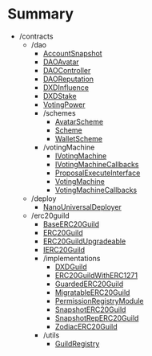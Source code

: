 # Summary
* /contracts
  * /dao
    * [AccountSnapshot](/docs/contracts/dao/AccountSnapshot.md)
    * [DAOAvatar](/docs/contracts/dao/DAOAvatar.md)
    * [DAOController](/docs/contracts/dao/DAOController.md)
    * [DAOReputation](/docs/contracts/dao/DAOReputation.md)
    * [DXDInfluence](/docs/contracts/dao/DXDInfluence.md)
    * [DXDStake](/docs/contracts/dao/DXDStake.md)
    * [VotingPower](/docs/contracts/dao/VotingPower.md)
    * /schemes
      * [AvatarScheme](/docs/contracts/dao/schemes/AvatarScheme.md)
      * [Scheme](/docs/contracts/dao/schemes/Scheme.md)
      * [WalletScheme](/docs/contracts/dao/schemes/WalletScheme.md)
    * /votingMachine
      * [IVotingMachine](/docs/contracts/dao/votingMachine/IVotingMachine.md)
      * [IVotingMachineCallbacks](/docs/contracts/dao/votingMachine/IVotingMachineCallbacks.md)
      * [ProposalExecuteInterface](/docs/contracts/dao/votingMachine/ProposalExecuteInterface.md)
      * [VotingMachine](/docs/contracts/dao/votingMachine/VotingMachine.md)
      * [VotingMachineCallbacks](/docs/contracts/dao/votingMachine/VotingMachineCallbacks.md)
  * /deploy
    * [NanoUniversalDeployer](/docs/contracts/deploy/NanoUniversalDeployer.md)
  * /erc20guild
    * [BaseERC20Guild](/docs/contracts/erc20guild/BaseERC20Guild.md)
    * [ERC20Guild](/docs/contracts/erc20guild/ERC20Guild.md)
    * [ERC20GuildUpgradeable](/docs/contracts/erc20guild/ERC20GuildUpgradeable.md)
    * [IERC20Guild](/docs/contracts/erc20guild/IERC20Guild.md)
    * /implementations
      * [DXDGuild](/docs/contracts/erc20guild/implementations/DXDGuild.md)
      * [ERC20GuildWithERC1271](/docs/contracts/erc20guild/implementations/ERC20GuildWithERC1271.md)
      * [GuardedERC20Guild](/docs/contracts/erc20guild/implementations/GuardedERC20Guild.md)
      * [MigratableERC20Guild](/docs/contracts/erc20guild/implementations/MigratableERC20Guild.md)
      * [PermissionRegistryModule](/docs/contracts/erc20guild/implementations/PermissionRegistryModule.md)
      * [SnapshotERC20Guild](/docs/contracts/erc20guild/implementations/SnapshotERC20Guild.md)
      * [SnapshotRepERC20Guild](/docs/contracts/erc20guild/implementations/SnapshotRepERC20Guild.md)
      * [ZodiacERC20Guild](/docs/contracts/erc20guild/implementations/ZodiacERC20Guild.md)
    * /utils
      * [GuildRegistry](/docs/contracts/erc20guild/utils/GuildRegistry.md)
